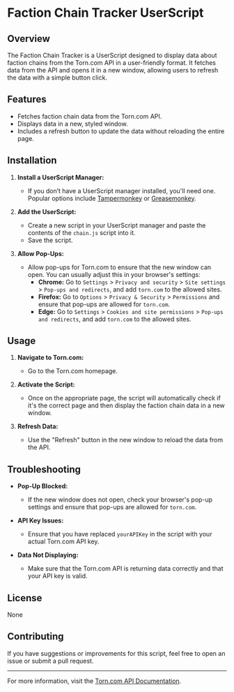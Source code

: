 # Faction Chain Tracker UserScript

## Overview

The Faction Chain Tracker is a UserScript designed to display data about faction chains from the Torn.com API in a user-friendly format. It fetches data from the API and opens it in a new window, allowing users to refresh the data with a simple button click.

## Features

- Fetches faction chain data from the Torn.com API.
- Displays data in a new, styled window.
- Includes a refresh button to update the data without reloading the entire page.

## Installation

1. **Install a UserScript Manager:**
   - If you don’t have a UserScript manager installed, you'll need one. Popular options include [Tampermonkey](https://www.tampermonkey.net/) or [Greasemonkey](https://www.greasespot.net/).

2. **Add the UserScript:**
   - Create a new script in your UserScript manager and paste the contents of the `chain.js` script into it.
   - Save the script.

3. **Allow Pop-Ups:**
   - Allow pop-ups for Torn.com to ensure that the new window can open. You can usually adjust this in your browser's settings:
     - **Chrome:** Go to `Settings` > `Privacy and security` > `Site settings` > `Pop-ups and redirects`, and add `torn.com` to the allowed sites.
     - **Firefox:** Go to `Options` > `Privacy & Security` > `Permissions` and ensure that pop-ups are allowed for `torn.com`.
     - **Edge:** Go to `Settings` > `Cookies and site permissions` > `Pop-ups and redirects`, and add `torn.com` to the allowed sites.

## Usage

1. **Navigate to Torn.com:**
   - Go to the Torn.com homepage.

2. **Activate the Script:**
   - Once on the appropriate page, the script will automatically check if it's the correct page and then display the faction chain data in a new window.

3. **Refresh Data:**
   - Use the "Refresh" button in the new window to reload the data from the API.

## Troubleshooting

- **Pop-Up Blocked:**
  - If the new window does not open, check your browser's pop-up settings and ensure that pop-ups are allowed for `torn.com`.

- **API Key Issues:**
  - Ensure that you have replaced `yourAPIKey` in the script with your actual Torn.com API key.

- **Data Not Displaying:**
  - Make sure that the Torn.com API is returning data correctly and that your API key is valid.

## License

None

## Contributing

If you have suggestions or improvements for this script, feel free to open an issue or submit a pull request.

---

For more information, visit the [Torn.com API Documentation](https://www.torn.com/).
